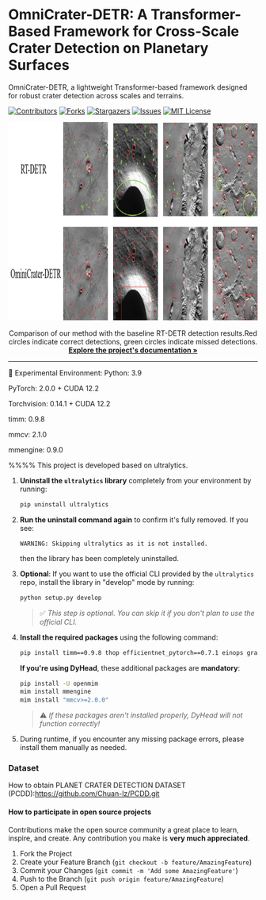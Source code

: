 

# OmniCrater-DETR: A Transformer-Based Framework for Cross-Scale Crater Detection on Planetary Surfaces

 OmniCrater-DETR, a lightweight Transformer-based framework designed for robust crater detection across scales and terrains.

<!-- PROJECT SHIELDS -->

[![Contributors][contributors-shield]][contributors-url]
[![Forks][forks-shield]][forks-url]
[![Stargazers][stars-shield]][stars-url]
[![Issues][issues-shield]][issues-url]
[![MIT License][license-shield]][license-url]


<!-- links -->
[your-project-path]:Chuan-lz/OminiCrater-DETR
[contributors-shield]: https://img.shields.io/github/contributors/Chuan-lz/OminiCrater-DETR.svg?style=flat-square
[contributors-url]: https://github.com/Chuan-lz/OminiCrater-DETR/graphs/contributors
[forks-shield]: https://img.shields.io/github/forks/Chuan-lz/OminiCrater-DETR.svg?style=flat-square
[forks-url]: https://github.com/Chuan-lz/OminiCrater-DETR/network/members
[stars-shield]: https://img.shields.io/github/stars/Chuan-lz/OminiCrater-DETR.svg?style=flat-square
[stars-url]: https://github.com/Chuan-lz/OminiCrater-DETR/stargazers
[issues-shield]: https://img.shields.io/github/issues/Chuan-lz/OminiCrater-DETR.svg?style=flat-square
[issues-url]: https://img.shields.io/github/issues/Chuan-lz/OminiCrater-DETR.svg
[license-shield]: https://img.shields.io/github/license/Chuan-lz/OminiCrater-DETR.svg?style=flat-square
[license-url]: https://github.com/Chuan-lz/OminiCrater-DETR/blob/master/LICENSE.txt



<p align="center">
  <a href="https://github.com/Chuan-lz/OminiCrater-DETR/">
    <img src="logo.png" alt="Logo" width="1000" height="400">
  </a>


  <p align="center">
   Comparison of our method with the baseline RT-DETR detection results.Red circles indicate correct detections, green circles indicate missed detections.
    <br />
    <a href="https://github.com/Chuan-lz/OminiCrater-DETR"><strong>Explore the project's documentation »</strong></a>
    <br />




---


🧪 Experimental Environment:
Python: 3.9

PyTorch: 2.0.0 + CUDA 12.2

Torchvision: 0.14.1 + CUDA 12.2

timm: 0.9.8

mmcv: 2.1.0

mmengine: 0.9.0


%%%% This project is developed based on ultralytics.
1. **Uninstall the `ultralytics` library** completely from your environment by running:  
   ```bash
   pip uninstall ultralytics
   ```  
 

2. **Run the uninstall command again** to confirm it's fully removed. If you see:  
   ```
   WARNING: Skipping ultralytics as it is not installed.
   ```  
   then the library has been completely uninstalled.

3. **Optional**: If you want to use the official CLI provided by the `ultralytics` repo, install the library in "develop" mode by running:  
   ```bash
   python setup.py develop
   ```  
   > ✅ *This step is optional. You can skip it if you don't plan to use the official CLI.*

4. **Install the required packages** using the following command:  
   ```bash
   pip install timm==0.9.8 thop efficientnet_pytorch==0.7.1 einops grad-cam==1.4.8 dill==0.3.6 albumentations==1.3.1 pytorch_wavelets==1.3.0 tidecv PyWavelets -i https://pypi.tuna.tsinghua.edu.cn/simple
   ```

   **If you're using DyHead**, these additional packages are **mandatory**:  
   ```bash
   pip install -U openmim
   mim install mmengine
   mim install "mmcv>=2.0.0"
   ```

   > ⚠️ *If these packages aren't installed properly, DyHead will not function correctly!*

5. During runtime, if you encounter any missing package errors, please install them manually as needed.




### Dataset
How to obtain PLANET CRATER DETECTION DATASET (PCDD):https://github.com/Chuan-lz/PCDD.git




#### How to participate in open source projects

Contributions make the open source community a great place to learn, inspire, and create. Any contribution you make is **very much appreciated**.


1. Fork the Project
2. Create your Feature Branch (`git checkout -b feature/AmazingFeature`)
3. Commit your Changes (`git commit -m 'Add some AmazingFeature'`)
4. Push to the Branch (`git push origin feature/AmazingFeature`)
5. Open a Pull Request







